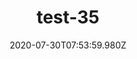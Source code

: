 ---
title: test-35
date: 2020-07-30T07:53:59.980Z
banner_subcontent: asdfsf
category: Personal stories
focus: Support for leaders, colleagues and staff
role: Health or wellbeing lead
organisation_size: Micro (<10 employees)
industry: Government & Public Agencies
content: Lorem ipsum dolor sit amet, consectetur adipiscing elit, sed do eiusmod tempor incididunt ut labore et dolore magna aliqua. Ut enim ad minim veniam, quis nostrud exercitation ullamco laboris nisi ut aliquip ex ea commodo consequat. Duis aute irure dolor in reprehenderit in voluptate velit esse cillum dolore eu fugiat nulla pariatur. Excepteur sint occaecat cupidatat non proident, sunt in culpa qui officia deserunt mollit anim id est laborum.
---